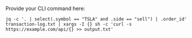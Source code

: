 Provide your CLI command here:

`jq -c '. | select(.symbol == "TSLA" and .side == "sell") | .order_id' transaction-log.txt | xargs -I {} sh -c 'curl -s https://example.com/api/{} >> output.txt'`
